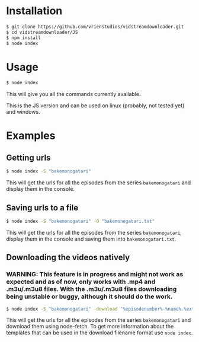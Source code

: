 # Installation
```sh
$ git clone https://github.com/vrienstudios/vidstreamdownloader.git
$ cd vidstreamdownloader/JS
$ npm install
$ node index
```


# Usage
```sh
$ node index
```
This will give you all the commands currently available.

This is the JS version and can be used on linux (probably, not tested yet) and windows.

# Examples

## Getting urls
```sh
$ node index -S "bakemonogatari"
```
This will get the urls for all the episodes from the series `bakemonogatari` and display them in the console.


## Saving urls to a file
```sh
$ node index -S "bakemonogatari" -O "bakemonogatari.txt"
```
This will get the urls for all the episodes from the series `bakemonogatari`, display them in the console and saving them into `bakemonogatari.txt`.

## Downloading the videos natively

### WARNING: This feature is in progress and might not work as expected and as of now, only works with .mp4 and .m3u/.m3u8 files. With the .m3u/.m3u8 files downloading being unstable or buggy, although it should do the work.

```sh
$ node index -S "bakemonogatari" -download "%episodenumber%-%name%.%ext%"
```
This will get the urls for all the episodes from the series `bakemonogatari` and download them using node-fetch. To get more information about the templates that can be used in the download filename format use `node index`.